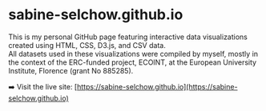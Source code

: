 # sabine-selchow.github.io

This is my personal GitHub page featuring interactive data visualizations created using HTML, CSS, D3.js, and CSV data.  
All datasets used in these visualizations were compiled by myself, mostly in the context of the ERC-funded project, ECOINT, at the European University Institute, Florence (grant No 885285).

➡️ Visit the live site: [https://sabine-selchow.github.io](https://sabine-selchow.github.io)
